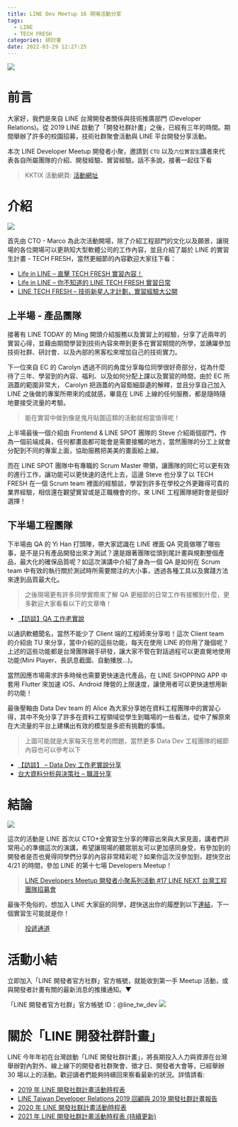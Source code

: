 ```yaml
---
title: LINE Dev Meetup 16 現場活動分享
tags:
  - LINE
  - TECH FRESH
categories: 研討會
date: 2022-03-29 12:27:25
---
```



![](https://nijialin.com/images/2022/ldm16/1.jpg)

# 前言

大家好，我們是來自 LINE 台灣開發者關係與技術推廣部門 (Developer Relations)。從 2019 LINE 啟動了「開發社群計畫」之後，已經有三年的時間。期間舉辦了許多的校園招募，技術社群聚會活動與 LINE 平台開發分享活動。

本次 LINE Developer Meetup 開發者小聚，邀請到 `CTO` 以及`六位實習生`講者來代表各自所屬團隊的介紹、開發經驗、實習經驗。話不多說，接著一起往下看

> KKTIX 活動網頁: [活動網址](https://linegroup.kktix.cc/events/20220324)

<!-- more -->

# 介紹

![](https://nijialin.com/images/2022/ldm16/3.jpg)

首先由 CTO - Marco 為此次活動開場，除了介紹工程部門的文化以及願景，讓現場的各位開場可以更熟知大型軟體公司的工作內容，並且介紹了屬於 LINE 的實習生計畫 - TECH FRESH，當然更細節的內容歡迎大家往下看：

- [Life in LINE – 直擊 TECH FRESH 實習內容！](https://engineering.linecorp.com/zh-hant/blog/life-in-line-tech-fresh-sharing/)
- [Life in LINE – 你不知道的 LINE TECH FRESH 實習日常](https://engineering.linecorp.com/zh-hant/blog/line-tech-fresh-2021/)
- [LINE TECH FRESH – 技術新星人才計劃，實習經驗大公開](https://engineering.linecorp.com/zh-hant/blog/tech-fresh-2020/)

## 上半場 - 產品團隊

<script async class="speakerdeck-embed" data-slide="14" data-id="2491297819514115aa098a87656cc05c" data-ratio="1.77777777777778" src="//speakerdeck.com/assets/embed.js"></script>

接著有 LINE TODAY 的 Ming 開頭介紹服務以及實習上的經驗，分享了近兩年的實習心得，並藉由期間學習到技術內容來帶到更多在實習期間的所學，並踴躍參加技術社群、研討會、以及內部的黑客松來增加自己的技術實力。

<script async class="speakerdeck-embed" data-slide="7" data-id="a0e43037724a462481ab0d3b0362b826" data-ratio="1.77777777777778" src="//speakerdeck.com/assets/embed.js"></script>

下一位來自 EC 的 Carolyn 透過不同的角度分享每位同學很好奇部分，從為什麼待了三年、學習到的內容、福利、以及如何分配上課以及實習的時間，由於 EC 所涵蓋的範圍非常大， Carolyn 把涵蓋的內容鉅細靡遺的解釋，並且分享自己加入 LINE 之後做的專案所帶來的成就感，畢竟在 LINE 上線的任何服務，都是隨時隨地要接受流量的考驗。

<script async class="speakerdeck-embed" data-slide="15" data-id="a0e43037724a462481ab0d3b0362b826" data-ratio="1.77777777777778" src="//speakerdeck.com/assets/embed.js"></script>

> 能在實習中做到像是鬼月貼圖這類的活動就相當值得呢！

<script async class="speakerdeck-embed" data-slide="4" data-id="2ca0ce07777a44368b36b49e3432caa5" data-ratio="1.77777777777778" src="//speakerdeck.com/assets/embed.js"></script>

上半場最後一個介紹由 Frontend & LINE SPOT 團隊的 Steve 介紹兩個部門，作為一個前端成員，任何都畫面都可能會是需要接觸的地方，當然團隊的分工上就會分配到不同的專案上面，協助服務把美美的畫面給上線。

<script async class="speakerdeck-embed" data-slide="17" data-id="2ca0ce07777a44368b36b49e3432caa5" data-ratio="1.77777777777778" src="//speakerdeck.com/assets/embed.js"></script>

而在 LINE SPOT 團隊中有專職的 Scrum Master 帶領，讓團隊的同仁可以更有效的進行工作，讓功能可以更快速的迭代上去，這邊 Steve 也分享了以 TECH FRESH 在一個 Scrum team 裡面的經驗談，學習到許多在學校之外更難得可貴的業界經驗，相信還在觀望實習或是正職機會的你，來 LINE 工程團隊絕對會是個好選擇！

## 下半場工程團隊

<script async class="speakerdeck-embed" data-slide="9" data-id="692497baf9fb4377a09db3c267ac5457" data-ratio="1.77777777777778" src="//speakerdeck.com/assets/embed.js"></script>

下半場由 QA 的 Yi Han 打頭陣，帶大家認識在 LINE 裡面 QA 究竟做哪了哪些事，是不是只有產品開發出來才測試？還是跟著團隊從頭到尾計畫與規劃整個產品，最大化的確保品質呢？如這次演講中介紹了身為一個 QA 是如何在 Scrum team 中有效的執行關於測試時所需要關注的大小事，透過各種工具以及實踐方法來達到品質最大化。

> 之後現場更有許多同學實際來了解 QA 更細節的日常工作有接觸到什麼，更多歡迎大家看看以下的文章嚕！

- [【訪談】QA 工作老實說](https://engineering.linecorp.com/zh-hant/blog/qa-interview-2021/)

<script async class="speakerdeck-embed" data-slide="7" data-id="81321f7529744a6ba363373ffb379b9b" data-ratio="1.77777777777778" src="//speakerdeck.com/assets/embed.js"></script>

以通訊軟體聞名，當然不能少了 Client 端的工程師來分享啦！這次 Client team 的介紹由 TU 來分享，當中介紹的這些功能，每天在使用 LINE 的你用了幾個呢？上述的這些功能都是台灣團隊親手研發，讓大家不管在對話過程可以更直覺地使用功能(Mini Player、長訊息截圖、自動播放...)。

<script async class="speakerdeck-embed" data-slide="11" data-id="81321f7529744a6ba363373ffb379b9b" data-ratio="1.77777777777778" src="//speakerdeck.com/assets/embed.js"></script>

當然因應市場需求許多時候也需要更快速迭代產品，在 LINE SHOPPING APP 中套用 Flutter 來加速 iOS、Android 陣營的上限速度，讓使用者可以更快速想用新的功能！

<script async class="speakerdeck-embed" data-slide="3" data-id="9749afe002424683afd13256bc7d34c1" data-ratio="1.77777777777778" src="//speakerdeck.com/assets/embed.js"></script>

最後壓軸由 Data Dev team 的 Alice 為大家分享她在資料工程團隊中的實習心得，其中不免分享了許多在資料工程領域從學生到職場的一些看法，從中了解原來在大流量的平台上建構出有效的模型是多麽有挑戰的事情。

<script async class="speakerdeck-embed" data-slide="13" data-id="9749afe002424683afd13256bc7d34c1" data-ratio="1.77777777777778" src="//speakerdeck.com/assets/embed.js"></script>

> 上圖可能就是大家每天在思考的問題，當然更多 Data Dev 工程團隊的細節內容也可以參考以下

- [【訪談】 – Data Dev 工作老實說分享](https://engineering.linecorp.com/zh-hant/blog/data-dev-interview-1/)
- [台大資料分析與決策社 – 職涯分享](https://engineering.linecorp.com/zh-hant/blog/dac-sharing-2022/)

# 結論

![](https://nijialin.com/images/2022/ldm16/2.jpg)

這次的活動是 LINE 首次以 CTO+全實習生分享的陣容出來與大家見面，講者們非常用心的準備這次的演講，希望讓現場的聽眾朋友可以更加感同身受，有參加到的開發者是否也覺得同學們分享的內容非常精彩呢？如果你這次沒參加到，趕快空出 4/21 的時間，參加 LINE 的第十七場 Developers Meetup！

> [LINE Developers Meetup 開發者小聚系列活動 #17 LINE NEXT 台灣工程團隊招募會](https://linegroup.kktix.cc/events/20220421)

最後不免俗的，想加入 LINE 大家庭的同學，趕快送出你的履歷到以下[連結](https://careers.linecorp.com/jobs/83)，下一個實習生可能就是你！

> [投遞通道](https://careers.linecorp.com/jobs/83)

# 活動小結

立即加入「LINE 開發者官方社群」官方帳號，就能收到第一手 Meetup 活動，或與開發者計畫有關的最新消息的推播通知。▼

「LINE 開發者官方社群」官方帳號 ID：@line_tw_dev
![](https://www.evanlin.com/images/2020/line-tw-dev-qr.png)

# 關於「LINE 開發社群計畫」

LINE 今年年初在台灣啟動「LINE 開發社群計畫」，將長期投入人力與資源在台灣舉辦對內對外、線上線下的開發者社群聚會、徵才日、開發者大會等，已經舉辦 30 場以上的活動。歡迎讀者們能夠持續回來察看最新的狀況。詳情請看:

- [2019 年 LINE 開發社群計畫活動時程表](https://engineering.linecorp.com/zh-hant/blog/line-taiwan-developer-relations-2019-plan/)
- [LINE Taiwan Developer Relations 2019 回顧與 2019 開發社群計畫報告](https://engineering.linecorp.com/zh-hant/blog/line-taiwan-developer-relations-2019/)
- [2020 年 LINE 開發社群計畫活動時程表](https://engineering.linecorp.com/zh-hant/blog/2020-line-tw-devrel/)
- [2021 年 LINE 開發社群計畫活動時程表 (持續更新)](https://engineering.linecorp.com/zh-hant/blog/2021-line-tw-devrel/)

<style>
  section.compact {
    font-size: 150%  
  }
  img[alt~="center"] {
    display: block;
    margin: 0 auto;
  }
</style>
